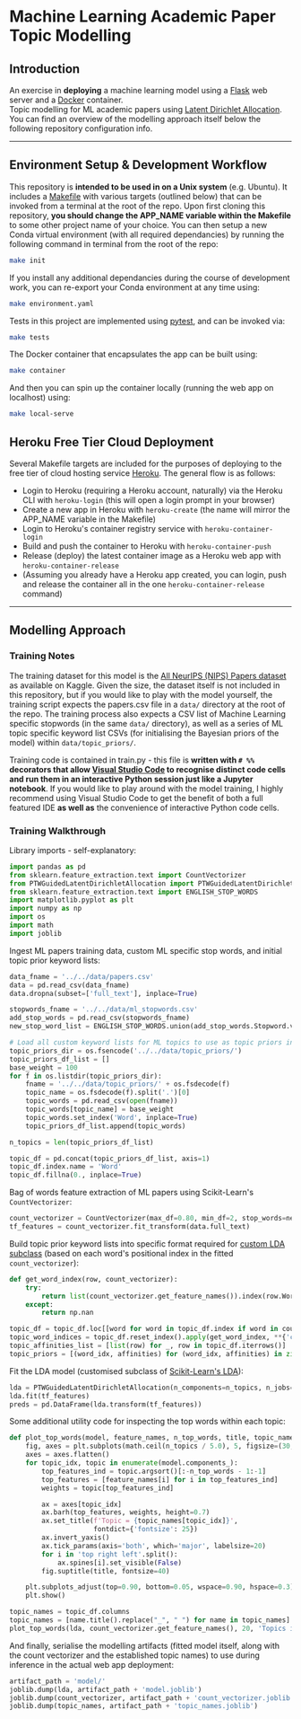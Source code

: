 # Machine Learning Academic Paper Topic Modelling

## Introduction

An exercise in **deploying** a machine learning model using a [Flask](https://flask.palletsprojects.com/) web server and a [Docker](https://www.docker.com) container.  
Topic modelling for ML academic papers using [Latent Dirichlet Allocation](https://scikit-learn.org/stable/modules/decomposition.html#latentdirichletallocation).
You can find an overview of the modelling approach itself below the following repository configuration info.

---

## Environment Setup & Development Workflow

This repository is **intended to be used in on a Unix system** (e.g. Ubuntu).
It includes a [Makefile](https://en.wikipedia.org/wiki/Makefile) with various targets (outlined below) that can be invoked from a terminal at the root of the repo.
Upon first cloning this repository, **you should change the APP_NAME variable within the Makefile** to some other project name of your choice.
You can then setup a new Conda virtual environment (with all required dependancies) by running the following command in terminal from the root of the repo:

```bash
make init
```

If you install any additional dependancies during the course of development work, you can re-export your Conda environment at any time using:

```bash
make environment.yaml
```

Tests in this project are implemented using [pytest](https://docs.pytest.org/en/stable/), and can be invoked via:

```bash
make tests
```

The Docker container that encapsulates the app can be built using:

```bash
make container
```

And then you can spin up the container locally (running the web app on localhost) using:

```bash
make local-serve
```

## Heroku Free Tier Cloud Deployment

Several Makefile targets are included for the purposes of deploying to the free tier of cloud hosting service [Heroku](https://www.heroku.com).  The general flow is as follows:

- Login to Heroku (requiring a Heroku account, naturally) via the Heroku CLI with `heroku-login` (this will open a login prompt in your browser)
- Create a new app in Heroku with `heroku-create` (the name will mirror the APP_NAME variable in the Makefile)
- Login to Heroku's container registry service with `heroku-container-login`
- Build and push the container to Heroku with `heroku-container-push`
- Release (deploy) the latest container image as a Heroku web app with `heroku-container-release`
- (Assuming you already have a Heroku app created, you can login, push and release the container all in the one `heroku-container-release` command)

---

## Modelling Approach

### Training Notes

The training dataset for this model is the [All NeurIPS (NIPS) Papers dataset](https://www.kaggle.com/rowhitswami/nips-papers-1987-2019-updated) as available on Kaggle.
Given the size, the dataset itself is not included in this repository, but if you would like to play with the model yourself, the training script expects the papers.csv file in a `data/` directory at the root of the repo.
The training process also expects a CSV list of Machine Learning specific stopwords (in the same `data/` directory), as well as a series of ML topic specific keyword list CSVs (for initialising the Bayesian priors of the model) within `data/topic_priors/`.

Training code is contained in train.py - this file is **written with `# %%` decorators that allow [Visual Studio Code](https://code.visualstudio.com/) to recognise distinct code cells and run them in an interactive Python session just like a Jupyter notebook**.
If you would like to play around with the model training, I highly recommend using Visual Studio Code to get the benefit of both a full featured IDE **as well as** the convenience of interactive Python code cells.

### Training Walkthrough

Library imports - self-explanatory:

```python
import pandas as pd
from sklearn.feature_extraction.text import CountVectorizer
from PTWGuidedLatentDirichletAllocation import PTWGuidedLatentDirichletAllocation # Customised sub-class of sklearn LDA
from sklearn.feature_extraction.text import ENGLISH_STOP_WORDS
import matplotlib.pyplot as plt
import numpy as np
import os
import math
import joblib
```

Ingest ML papers training data, custom ML specific stop words, and initial topic prior keyword lists:

```python
data_fname = '../../data/papers.csv'
data = pd.read_csv(data_fname)
data.dropna(subset=['full_text'], inplace=True)

stopwords_fname = '../../data/ml_stopwords.csv'
add_stop_words = pd.read_csv(stopwords_fname)
new_stop_word_list = ENGLISH_STOP_WORDS.union(add_stop_words.Stopword.values)

# Load all custom keyword lists for ML topics to use as topic priors in LDA
topic_priors_dir = os.fsencode('../../data/topic_priors/')
topic_priors_df_list = []
base_weight = 100
for f in os.listdir(topic_priors_dir):
    fname = '../../data/topic_priors/' + os.fsdecode(f)
    topic_name = os.fsdecode(f).split('.')[0]
    topic_words = pd.read_csv(open(fname))
    topic_words[topic_name] = base_weight
    topic_words.set_index('Word', inplace=True)
    topic_priors_df_list.append(topic_words)

n_topics = len(topic_priors_df_list)

topic_df = pd.concat(topic_priors_df_list, axis=1)
topic_df.index.name = 'Word'
topic_df.fillna(0., inplace=True)
```

Bag of words feature extraction of ML papers using Scikit-Learn's `CountVectorizer`:

```python
count_vectorizer = CountVectorizer(max_df=0.80, min_df=2, stop_words=new_stop_word_list)
tf_features = count_vectorizer.fit_transform(data.full_text)
```

Build topic prior keyword lists into specific format required for [custom LDA subclass](https://stackoverflow.com/questions/45170093/latent-dirichlet-allocation-with-prior-topic-words) (based on each word's positional index in the fitted `count_vectorizer`):

```python
def get_word_index(row, count_vectorizer):
    try:
        return list(count_vectorizer.get_feature_names()).index(row.Word)
    except:
        return np.nan

topic_df = topic_df.loc[[word for word in topic_df.index if word in count_vectorizer.get_feature_names()]]
topic_word_indices = topic_df.reset_index().apply(get_word_index, **{'count_vectorizer' : count_vectorizer}, axis=1)
topic_affinities_list = [list(row) for _, row in topic_df.iterrows()]
topic_priors = [(word_idx, affinities) for (word_idx, affinities) in zip(topic_word_indices, topic_affinities_list)]
```

Fit the LDA model (customised subclass of [Scikit-Learn's LDA](https://scikit-learn.org/stable/modules/generated/sklearn.decomposition.LatentDirichletAllocation.html)):

```python
lda = PTWGuidedLatentDirichletAllocation(n_components=n_topics, n_jobs=-1, ptws=topic_priors)
lda.fit(tf_features)
preds = pd.DataFrame(lda.transform(tf_features))
```

Some additional utility code for inspecting the top words within each topic:

```python
def plot_top_words(model, feature_names, n_top_words, title, topic_names):
    fig, axes = plt.subplots(math.ceil(n_topics / 5.0), 5, figsize=(30, 15), sharex=True)
    axes = axes.flatten()
    for topic_idx, topic in enumerate(model.components_):
        top_features_ind = topic.argsort()[:-n_top_words - 1:-1]
        top_features = [feature_names[i] for i in top_features_ind]
        weights = topic[top_features_ind]

        ax = axes[topic_idx]
        ax.barh(top_features, weights, height=0.7)
        ax.set_title(f'Topic = {topic_names[topic_idx]}',
                     fontdict={'fontsize': 25})
        ax.invert_yaxis()
        ax.tick_params(axis='both', which='major', labelsize=20)
        for i in 'top right left'.split():
            ax.spines[i].set_visible(False)
        fig.suptitle(title, fontsize=40)

    plt.subplots_adjust(top=0.90, bottom=0.05, wspace=0.90, hspace=0.3)
    plt.show()

topic_names = topic_df.columns
topic_names = [name.title().replace("_", " ") for name in topic_names]
plot_top_words(lda, count_vectorizer.get_feature_names(), 20, 'Topics in LDA Model', topic_names)
```

And finally, serialise the modelling artifacts (fitted model itself, along with the count vectorizer and the established topic names) to use during inference in the actual web app deployment:

```python
artifact_path = 'model/'
joblib.dump(lda, artifact_path + 'model.joblib')
joblib.dump(count_vectorizer, artifact_path + 'count_vectorizer.joblib')
joblib.dump(topic_names, artifact_path + 'topic_names.joblib')
```
